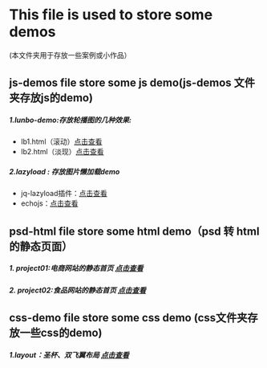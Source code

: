 # This file is used to store some demos
 (本文件夹用于存放一些案例或小作品）

## js-demos file store some js demo(js-demos 文件夹存放js的demo)  
##### 1.lunbo-demo:存放轮播图的几种效果:    
* lb1.html（滚动）[点击查看](http://ry-yuan.me/demos/js-demo/lunbo/lb1.html)  
* lb2.html（淡现）[点击查看](http://ry-yuan.me/demos/js-demo/lunbo/lb1.html)  
 
##### 2.lazyload : 存放图片懒加载demo  
* jq-lazyload插件：[点击查看](http://ry-yuan.me/demos/js-demo/lazyload/jq-lazyload.html)   
* echojs：[点击查看](http://ry-yuan.me/demos/js-demo/lazyload/echo.html) 

## psd-html file store some html demo（psd 转 html 的静态页面）
##### 1. project01:电商网站的静态首页 [点击查看](http://ry-yuan.me/demos/psd-html/project01/index.html) 

##### 2. project02:食品网站的静态首页 [点击查看](http://ry-yuan.me/demos/psd-html/project02/index.html)  


## css-demo file store some css demo (css文件夹存放一些css的demo)
##### 1.layout：圣杯、双飞翼布局  [点击查看](http://ry-yuan.me/demos/css-demo/layout/shuangfeiyi.html)
